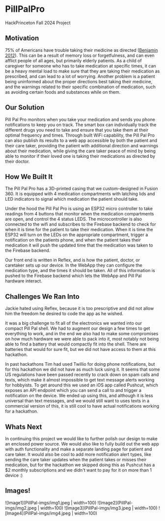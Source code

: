 # PillPalPro
HackPrinceton Fall 2024 Project

## Motivation
75% of Americans have trouble taking their medicine as directed ([Benjamin 2012](https://pmc.ncbi.nlm.nih.gov/articles/PMC3234383/#B1)). This can be a result of memory loss or forgetfulness, and can even afflict people of all ages, but primarily elderly patients. As a child of caregiver for someone who has to take medication at specific times, it can be a heavy mental load to make sure that they are taking their medication as prescribed, and can lead to a lot of worrying. Another problem is a patient being uninformed about the proper directions best taking their medicine, and the warnings related to their specific combination of medication, such as avoiding certain foods and substances while on them.

## Our Solution
Pill Pal Pro monitors when you take your medication and sends you phone notifications to keep you on track. The smart box can individually track the different drugs you need to take and ensure that you take them at their optimal frequency and times. Through built WiFi capability, the Pill Pal Pro can also publish its results to a web app accessible by both the patient and their care taker, providing the patient with additional direction and warnings about their medication, while giving the care taker peace of mind by being able to monitor if their loved one is taking their medications as directed by their doctor.

## How We Built It
The Pill Pal Pro has a 3D-printed casing that we custom-designed in Fusion 360. It is equipped with 4 medication compartments with latching lids and LED indicators to signal which medication the patient should take.

Under the hood the Pill Pal Pro is using an ESP32 micro controller to take readings from 4 buttons that monitor when the medication compartments are open, and control the 4 status LEDS. The microcontroller is also connected to the wifi and subscribes to the Firebase backend to check for when it is time for the patient to take their medication. When it is time the ESP32 will turn on the LEDs on the appropriate compartment, trigger a notification on the patients phone, and when the patient takes their medication it will push the updated time that the medication was taken to the Firebase backend.

Our front end is written in Reflex, and is how the patient, doctor, or caretaker sets up our device. In the WebApp they can configure the medication type, and the times it should be taken. All of this information is pushed to the Firebase backend which lets the WebApp and Pill Pal hardware interact.

## Challenges We Ran Into
Jackie hated using Reflex, because it is too prescriptive and did not allow him the freedom he desired to code the app as he wished.

It was a big challenge to fit all of the electronics we wanted into our compact Pill Pal shell. We had to augment our design a few times to get everything to work, and in the end we also had to make some compromises on how much hardware we were able to pack into it, most notably not being able to find a battery that would compactly fit into the shell. There are batteries that would for sure fit, but we did not have access to them at this hackathon.

In past hackathons Tim had used Twillio for doing phone notifications, but for this hackathon we did not have as much luck using it. It seems that some US regulations have been passed recently to crack down on spam calls and texts, which make it almost impossible to get text message alerts working for hobbyists. To get around this we used an iOS app called Pushcut, which exposes an API endpoint which you can send a call to and trigger a notification on the device. We ended up using this, and although it is less universal than text messages, and we would still want to uses texts in a commercial version of this, it is still cool to have actual notifications working for a hackathon.

## Whats Next
In continuing this project we would like to further polish our design to make an enclosed power source. We would also like to fully build out the web app with auth functionality and make a separate landing page for patient and care taker. It would also be cool to add more notification alert types, like sending the care taker updates when the patient takes or misses their medication, but for the hackathon we skipped doing this as Pushcut has a $2 monthly subscriptions and we didn't want to pay for it on more than 1 device :)

## Images!
![Image1](PillPal-imgs/img1.jpeg | width=100)
![Image2](PillPal-imgs/img2.jpeg | width=100)
![Image3](PillPal-imgs/img3.jpeg | width=100)
![Image4](PillPal-imgs/img4.jpeg | width=100)
